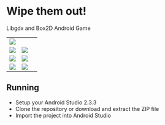 # Wipe them out!
Libgdx and Box2D Android Game

<table>
    <tbody>
        <tr>
            <td colspan="2">
                <img src="https://user-images.githubusercontent.com/9197974/43360272-5001941e-9289-11e8-962b-3a4e67cd57d7.png"/>
            </td>
        </tr>
        <tr>
            <td align="center">
                <img src="https://user-images.githubusercontent.com/9197974/43360603-c2b233c4-928e-11e8-8350-ee0dfc08bb7d.png"/>
            </td>
            <td align="center">
                <img src="https://user-images.githubusercontent.com/9197974/43360604-c2d65c7c-928e-11e8-8593-0de873ba45e8.png"/>
            <td>                
        </tr>
        <tr>
            <td align="center">
                <img src="https://user-images.githubusercontent.com/9197974/43360605-c2faf28a-928e-11e8-9a6b-5de2b46887ad.png"/>
            </td>
            <td align="center">
                <img src="https://user-images.githubusercontent.com/9197974/43360606-c32160aa-928e-11e8-9ff3-afd223783fb1.png"/>
            <td>                
        </tr>
        <tr>
            <td align="center">
                <img src="https://user-images.githubusercontent.com/9197974/43360607-c34f9d3a-928e-11e8-98ff-2d5d131b3892.png"/>
            </td>
            <td align="center">
                <img src="https://user-images.githubusercontent.com/9197974/43360608-c3756d26-928e-11e8-8981-c52c04f97982.png"/>
            <td>                
        </tr>
    </tbody>
</table> 


<h2>Running</h2>
<ul>
  <li>Setup your Android Studio 2.3.3</li>
  <li>Clone the repository or download and extract the ZIP file</li>
  <li>Import the project into Android Studio</li>
</ul>
